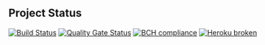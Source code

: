 ## Project Status
[![Build Status](https://travis-ci.org/DanielsJR/E.S.E-mongo.svg?branch=dev)](https://travis-ci.org/DanielsJR/E.S.E-mongo)
[![Quality Gate Status](https://sonarcloud.io/api/project_badges/measure?project=cl.nx%3AESE-mongo&metric=alert_status)](https://sonarcloud.io/dashboard?id=cl.nx%3AESE-mongo)
[![BCH compliance](https://bettercodehub.com/edge/badge/DanielsJR/E.S.E-mongo?branch=dev)](https://bettercodehub.com/)
[![Heroku broken](https://nx-ese-mongo.herokuapp.com/system/version-badge)](https://nx-ese-mongo.herokuapp.com/swagger-ui.html)